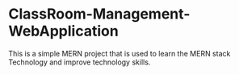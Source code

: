# ClassRoom-Management-WebApplication
This is a simple MERN project that is used to learn the MERN stack Technology and improve technology skills.
